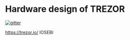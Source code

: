 # Hardware design of TREZOR

[![gitter](https://badges.gitter.im/trezor/community.svg)](https://gitter.im/trezor/community)

https://trezor.io/
IOSEBI